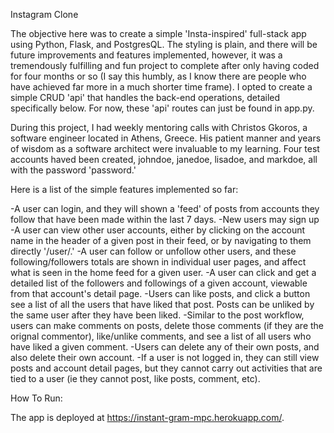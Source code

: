 Instagram Clone

The objective here was to create a simple 'Insta-inspired' full-stack app using Python, Flask, and PostgresQL. The styling is plain, and there will be future improvements and features implemented, however, it was a tremendously fulfilling and fun project to complete after only having coded for four months or so (I say this humbly, as I know there are people who have achieved far more in a much shorter time frame). I opted to create a simple CRUD 'api' that handles the back-end operations, detailed specifically below. For now, these 'api' routes can just be found in app.py.

During this project, I had weekly mentoring calls with Christos Gkoros, a software engineer located in Athens, Greece. His patient manner and years of wisdom as a software architect were invaluable to my learning. Four test accounts haved been created, johndoe, janedoe, lisadoe, and markdoe, all with the password 'password.'

Here is a list of the simple features implemented so far:

-A user can login, and they will shown a 'feed' of posts from accounts they follow that have been made within the last 7 days.
-New users may sign up
-A user can view other user accounts, either by clicking on the account name in the header of a given post in their feed, or by navigating to them directly '/user/<username>.'
-A user can follow or unfollow other users, and these following/followers totals are shown in individual user pages, and affect what is seen in the home feed for a given user.
-A user can click and get a detailed list of the followers and followings of a given account, viewable from that account's detail page.
-Users can like posts, and click a button see a list of all the users that have liked that post. Posts can be unliked by the same user after they have been liked.
-Similar to the post workflow, users can make comments on posts, delete those comments (if they are the orignal commentor), like/unlike comments,
and see a list of all users who have liked a given comment.
-Users can delete any of their own posts, and also delete their own account.
-If a user is not logged in, they can still view posts and account detail pages, but they cannot carry out activities that are tied to a user (ie they cannot post, like posts, comment, etc).

How To Run:

The app is deployed at https://instant-gram-mpc.herokuapp.com/.





